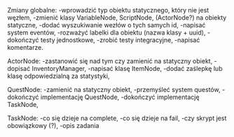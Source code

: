Zmiany globalne:
-wprowadzić typ obiektu statycznego, który nie jest węzłem,
-zmienić klasy VariableNode, ScriptNode, (ActorNode?) na obiekty statyczne,
-dodać wyszukiwanie wezłów o tych samych id,
-napisać system eventów,
-rozważyć labelki dla obiektu (nazwa klasy + uuid),
-dokończyć testy jednostkowe,
-zrobić testy integracyjne,
-napisać komentarze.

ActorNode:
-zastanowić się nad tym czy zamienić na statyczny obiekt,
-dopisać InventoryManager,
-napisać klasę ItemNode,
-dodać zaślepkę lub klasę odpowiedzialną za statystyki,

QuestNode:
-zamienić na statyczny obiekt,
-przemyśleć system questów,
-dokończyć implementację QuestNode,
-dokończyć implementację TaskNode,

TaskNode:
-co się dzieje na complete,
-co się dzieje na fail,
-czy skrypt jest obowiązkowy (?),
-opis zadania
